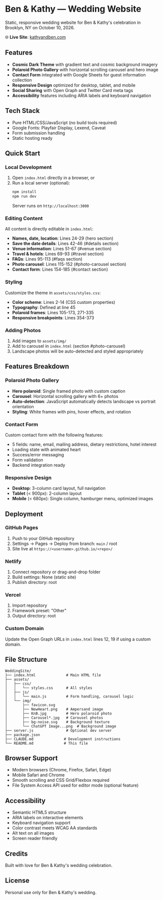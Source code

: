 # Ben & Kathy — Wedding Website

Static, responsive wedding website for Ben & Kathy's celebration in Brooklyn, NY on October 10, 2026.

🌐 **Live Site**: [kathyandben.com](https://kathyandben.com)

## Features

- **Cosmic Dark Theme** with gradient text and cosmic background imagery
- **Polaroid Photo Gallery** with horizontal scrolling carousel and hero image
- **Contact Form** integrated with Google Sheets for guest information collection
- **Responsive Design** optimized for desktop, tablet, and mobile
- **Social Sharing** with Open Graph and Twitter Card meta tags
- **Accessibility** features including ARIA labels and keyboard navigation

## Tech Stack

- Pure HTML/CSS/JavaScript (no build tools required)
- Google Fonts: Playfair Display, Lexend, Caveat
- Form submission handling
- Static hosting ready

## Quick Start

### Local Development

1. Open `index.html` directly in a browser, or
2. Run a local server (optional):
   ```bash
   npm install
   npm run dev
   ```
   Server runs on `http://localhost:3000`

### Editing Content

All content is directly editable in `index.html`:

- **Names, date, location**: Lines 24-29 (hero section)
- **Save the date details**: Lines 42-46 (#details section)
- **Venue information**: Lines 51-67 (#venue section)
- **Travel & hotels**: Lines 69-93 (#travel section)
- **FAQs**: Lines 95-113 (#faqs section)
- **Photo carousel**: Lines 115-152 (#photo-carousel section)
- **Contact form**: Lines 154-185 (#contact section)

### Styling

Customize the theme in `assets/css/styles.css`:

- **Color scheme**: Lines 2-14 (CSS custom properties)
- **Typography**: Defined at line 45
- **Polaroid frames**: Lines 105-173, 271-335
- **Responsive breakpoints**: Lines 354-373

### Adding Photos

1. Add images to `assets/img/`
2. Add to carousel in `index.html` (section #photo-carousel)
3. Landscape photos will be auto-detected and styled appropriately

## Features Breakdown

### Polaroid Photo Gallery

- **Hero polaroid**: Single framed photo with custom caption
- **Carousel**: Horizontal scrolling gallery with 6+ photos
- **Auto-detection**: JavaScript automatically detects landscape vs portrait orientation
- **Styling**: White frames with pins, hover effects, and rotation

### Contact Form

Custom contact form with the following features:

- 5 fields: name, email, mailing address, dietary restrictions, hotel interest
- Loading state with animated heart
- Success/error messaging
- Form validation
- Backend integration ready

### Responsive Design

- **Desktop**: 3-column card layout, full navigation
- **Tablet** (< 900px): 2-column layout
- **Mobile** (< 680px): Single column, hamburger menu, optimized images

## Deployment

### GitHub Pages

1. Push to your GitHub repository
2. Settings → Pages → Deploy from branch: `main` / root
3. Site live at `https://<username>.github.io/<repo>/`

### Netlify

1. Connect repository or drag-and-drop folder
2. Build settings: None (static site)
3. Publish directory: root

### Vercel

1. Import repository
2. Framework preset: "Other"
3. Output directory: root

### Custom Domain

Update the Open Graph URLs in `index.html` lines 12, 19 if using a custom domain.

## File Structure

```
WeddingSite/
├── index.html              # Main HTML file
├── assets/
│   ├── css/
│   │   └── styles.css      # All styles
│   ├── js/
│   │   └── main.js         # Form handling, carousel logic
│   └── img/
│       ├── favicon.svg
│       ├── NewHeart.png    # Ampersand image
│       ├── KnB.jpg         # Hero polaroid photo
│       ├── Carousel*.jpg   # Carousel photos
│       ├── bg-noise.svg    # Background texture
│       └── ChatGPT Image...png  # Background image
├── server.js               # Optional dev server
├── package.json
├── CLAUDE.md              # Development instructions
└── README.md              # This file
```

## Browser Support

- Modern browsers (Chrome, Firefox, Safari, Edge)
- Mobile Safari and Chrome
- Smooth scrolling and CSS Grid/Flexbox required
- File System Access API used for editor mode (optional feature)

## Accessibility

- Semantic HTML5 structure
- ARIA labels on interactive elements
- Keyboard navigation support
- Color contrast meets WCAG AA standards
- Alt text on all images
- Screen reader friendly

## Credits

Built with love for Ben & Kathy's wedding celebration.

## License

Personal use only for Ben & Kathy's wedding.
